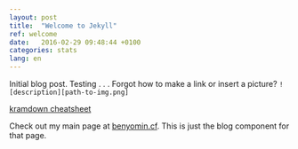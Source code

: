 ```yaml
---
layout: post
title:  "Welcome to Jekyll"
ref: welcome
date:   2016-02-29 09:48:44 +0100
categories: stats
lang: en
---
```

Initial blog post.
Testing . . . 
Forgot how to make a link
or insert a picture?
`![description][path-to-img.png]`

[kramdown cheatsheet][kramdown]


Check out my main page at [benyomin.cf][benyomin-link].
This is just the blog component for that page.

[benyomin-link]: http://benyomin.cf
[kramdown]: http://kramdown.gettalong.org/quickref.html]